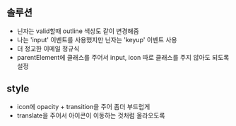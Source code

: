 ## 솔루션

- 닌자는 valid할때 outline 색상도 같이 변경해줌
- 나는 'input' 이벤트를 사용했지만 닌자는 'keyup' 이벤트 사용
- 더 정교한 이메일 정규식
- parentElement에 클래스를 주어서 input, icon 따로 클래스를 주지 않아도 되도록 설정

## style
- icon에 opacity + transition을 주어 좀더 부드럽게
- translate을 주어서 아이콘이 이동하는 것처럼 올라오도록 